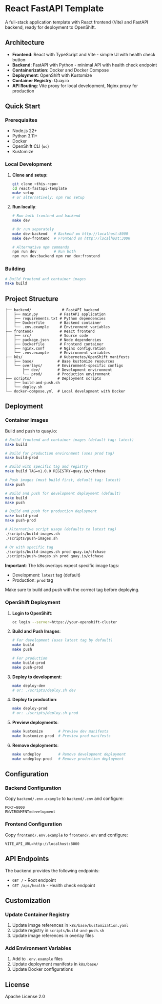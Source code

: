 # React FastAPI Template

A full-stack application template with React frontend (Vite) and FastAPI backend, ready for deployment to OpenShift.

## Architecture

- **Frontend**: React with TypeScript and Vite - simple UI with health check button
- **Backend**: FastAPI with Python - minimal API with health check endpoint
- **Containerization**: Docker and Docker Compose
- **Deployment**: OpenShift with Kustomize
- **Container Registry**: Quay.io
- **API Routing**: Vite proxy for local development, Nginx proxy for production

## Quick Start

### Prerequisites

- Node.js 22+
- Python 3.11+
- Docker
- OpenShift CLI (`oc`)
- Kustomize

### Local Development

1. **Clone and setup**:
   ```bash
   git clone <this-repo>
   cd react-fastapi-template
   make setup
   # or alternatively: npm run setup
   ```

2. **Run locally**:
   ```bash
   # Run both frontend and backend
   make dev
   
   # Or run separately
   make dev-backend   # Backend on http://localhost:8000
   make dev-frontend  # Frontend on http://localhost:3000
   
   # Alternative npm commands
   npm run dev        # Run both
   npm run dev:backend npm run dev:frontend
   ```

### Building

```bash
# Build frontend and container images
make build
```

## Project Structure

```
├── backend/              # FastAPI backend
│   ├── main.py          # FastAPI application
│   ├── requirements.txt # Python dependencies
│   ├── Dockerfile       # Backend container
│   └── .env.example     # Environment variables
├── frontend/            # React frontend
│   ├── src/             # Source code
│   ├── package.json     # Node dependencies
│   ├── Dockerfile       # Frontend container
│   ├── nginx.conf       # Nginx configuration
│   └── .env.example     # Environment variables
├── k8s/                 # Kubernetes/OpenShift manifests
│   ├── base/           # Base kustomize resources
│   └── overlays/       # Environment-specific configs
│       ├── dev/        # Development environment
│       └── prod/       # Production environment
├── scripts/            # Deployment scripts
│   ├── build-and-push.sh
│   └── deploy.sh
└── docker-compose.yml  # Local development with Docker
```

## Deployment

### Container Images

Build and push to quay.io:

```bash
# Build frontend and container images (default tag: latest)
make build

# Build for production environment (uses prod tag)
make build-prod

# Build with specific tag and registry
make build TAG=v1.0.0 REGISTRY=quay.io/cfchase

# Push images (must build first, default tag: latest)
make push

# Build and push for development deployment (default)
make build
make push

# Build and push for production deployment
make build-prod
make push-prod

# Alternative script usage (defaults to latest tag)
./scripts/build-images.sh
./scripts/push-images.sh

# Or with specific tag
./scripts/build-images.sh prod quay.io/cfchase
./scripts/push-images.sh prod quay.io/cfchase
```

**Important**: The k8s overlays expect specific image tags:
- Development: `latest` tag (default)
- Production: `prod` tag

Make sure to build and push with the correct tag before deploying.

### OpenShift Deployment

1. **Login to OpenShift**:
   ```bash
   oc login --server=https://your-openshift-cluster
   ```

2. **Build and Push Images**:
   ```bash
   # For development (uses latest tag by default)
   make build
   make push
   
   # For production
   make build-prod
   make push-prod
   ```

3. **Deploy to development**:
   ```bash
   make deploy-dev
   # or: ./scripts/deploy.sh dev
   ```

4. **Deploy to production**:
   ```bash
   make deploy-prod
   # or: ./scripts/deploy.sh prod
   ```

5. **Preview deployments**:
   ```bash
   make kustomize       # Preview dev manifests
   make kustomize-prod  # Preview prod manifests
   ```

6. **Remove deployments**:
   ```bash
   make undeploy        # Remove development deployment
   make undeploy-prod   # Remove production deployment
   ```

## Configuration

### Backend Configuration

Copy `backend/.env.example` to `backend/.env` and configure:

```env
PORT=8000
ENVIRONMENT=development
```

### Frontend Configuration

Copy `frontend/.env.example` to `frontend/.env` and configure:

```env
VITE_API_URL=http://localhost:8000
```

## API Endpoints

The backend provides the following endpoints:

- `GET /` - Root endpoint
- `GET /api/health` - Health check endpoint

## Customization

### Update Container Registry

1. Update image references in `k8s/base/kustomization.yaml`
2. Update registry in `scripts/build-and-push.sh`
3. Update image references in overlay files

### Add Environment Variables

1. Add to `.env.example` files
2. Update deployment manifests in `k8s/base/`
3. Update Docker configurations

## License

Apache License 2.0